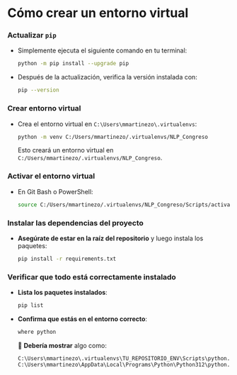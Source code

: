 

# **Cómo crear un entorno virtual**

### Actualizar `pip`

- Simplemente ejecuta el siguiente comando en tu terminal:

  ```sh
  python -m pip install --upgrade pip
  ```

- Después de la actualización, verifica la versión instalada con:

  ```sh
  pip --version
  ```


### Crear entorno virtual  

- Crea el entorno virtual en `C:\Users\mmartinezo\.virtualenvs`:

  ```sh 
  python -m venv C:/Users/mmartinezo/.virtualenvs/NLP_Congreso
  ```

  Esto creará un entorno virtual en `C:/Users/mmartinezo/.virtualenvs/NLP_Congreso`.


### Activar el entorno virtual  

- En Git Bash o PowerShell:
  ```sh
  source C:/Users/mmartinezo/.virtualenvs/NLP_Congreso/Scripts/activate
  ```


### Instalar las dependencias del proyecto

- **Asegúrate de estar en la raíz del repositorio** y luego instala los paquetes:
   ```sh
   pip install -r requirements.txt
   ```


### Verificar que todo está correctamente instalado

- **Lista los paquetes instalados**:
  ```sh
  pip list
  ```

- **Confirma que estás en el entorno correcto**:
  ```sh
  where python
  ```

   📌 **Debería mostrar** algo como:
   ```
   C:\Users\mmartinezo\.virtualenvs\TU_REPOSITORIO_ENV\Scripts\python.exe
   C:\Users\mmartinezo\AppData\Local\Programs\Python\Python312\python.exe
   ```